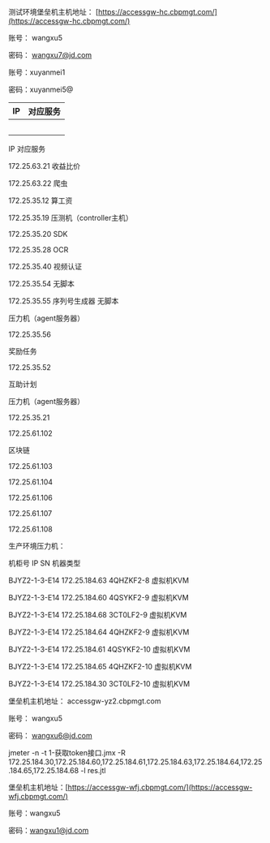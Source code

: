 测试环境堡垒机主机地址： [https://accessgw-hc.cbpmgt.com/](https://accessgw-hc.cbpmgt.com/)

账号： wangxu5

密码： wangxu7@jd.com

账号：xuyanmei1

密码：xuyanmei5@

| IP | 对应服务 |
| :--- | :--- |
|  |  |
|  |  |
|  |  |
|  |  |
|  |  |

IP                             对应服务

172.25.63.21          收益比价

172.25.63.22           爬虫

172.25.35.12           算工资

172.25.35.19           压测机（controller主机）

172.25.35.20            SDK

172.25.35.28            OCR

172.25.35.40            视频认证

172.25.35.54            无脚本

172.25.35.55             序列号生成器 无脚本

压力机（agent服务器）

172.25.35.56

奖励任务

172.25.35.52

互助计划

压力机（agent服务器）

172.25.35.21

172.25.61.102

区块链

172.25.61.103

172.25.61.104

172.25.61.106

172.25.61.107

172.25.61.108

生产环境压力机：

机柜号                  IP                      SN                   机器类型

BJYZ2-1-3-E14     172.25.184.63     4QHZKF2-8      虚拟机KVM

BJYZ2-1-3-E14     172.25.184.60     4QSYKF2-9       虚拟机KVM

BJYZ2-1-3-E14     172.25.184.68     3CT0LF2-9        虚拟机KVM

BJYZ2-1-3-E14     172.25.184.64     4QHZKF2-9      虚拟机KVM

BJYZ2-1-3-E14     172.25.184.61     4QSYKF2-10     虚拟机KVM

BJYZ2-1-3-E14     172.25.184.65     4QHZKF2-10     虚拟机KVM

BJYZ2-1-3-E14     172.25.184.30     3CT0LF2-10      虚拟机KVM

堡垒机主机地址： accessgw-yz2.cbpmgt.com

账号： wangxu5

密码： wangxu6@jd.com

jmeter -n -t 1-获取token接口.jmx -R 172.25.184.30,172.25.184.60,172.25.184.61,172.25.184.63,172.25.184.64,172.25.184.65,172.25.184.68 -l res.jtl

堡垒机主机地址：[https://accessgw-wfj.cbpmgt.com/](https://accessgw-wfj.cbpmgt.com/)

账号：wangxu5

密码：wangxu1@jd.com

